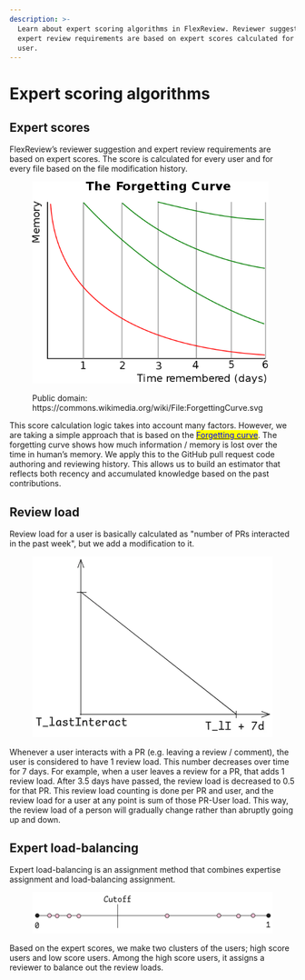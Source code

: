 ```yaml
---
description: >-
  Learn about expert scoring algorithms in FlexReview. Reviewer suggestions and
  expert review requirements are based on expert scores calculated for every
  user.
---
```


# Expert scoring algorithms

## Expert scores

FlexReview’s reviewer suggestion and expert review requirements are based on expert scores. The score is calculated for every user and for every file based on the file modification history.

<figure><img src="../../.gitbook/assets/Untitled (3) (1).png" alt="" width="416"><figcaption><p>Public domain: https://commons.wikimedia.org/wiki/File:ForgettingCurve.svg</p></figcaption></figure>

This score calculation logic takes into account many factors. However, we are taking a simple approach that is based on the [<mark style="color:blue;">Forgetting curve</mark>](https://en.wikipedia.org/wiki/Forgetting_curve). The forgetting curve shows how much information / memory is lost over the time in human’s memory. We apply this to the GitHub pull request code authoring and reviewing history. This allows us to build an estimator that reflects both recency and accumulated knowledge based on the past contributions.

## Review load

Review load for a user is basically calculated as "number of PRs interacted in the past week", but we add a modification to it.

<figure><img src="../../.gitbook/assets/image (7).png" alt=""><figcaption></figcaption></figure>

Whenever a user interacts with a PR (e.g. leaving a review / comment), the user is considered to have 1 review load. This number decreases over time for 7 days. For example, when a user leaves a review for a PR, that adds 1 review load. After 3.5 days have passed, the review load is decreased to 0.5 for that PR. This review load counting is done per PR and user, and the review load for a user at any point is sum of those PR-User load. This way, the review load of a person will gradually change rather than abruptly going up and down.

## Expert load-balancing

Expert load-balancing is an assignment method that combines expertise assignment and load-balancing assignment.

<figure><img src="../../.gitbook/assets/image (1) (1).png" alt=""><figcaption></figcaption></figure>

Based on the expert scores, we make two clusters of the users; high score users and low score users. Among the high score users, it assigns a reviewer to balance out the review loads.
